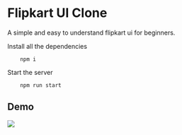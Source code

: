 # Flipkart UI Clone

A simple and easy to understand flipkart ui for beginners.

Install all the dependencies
```
    npm i
```

Start the server
```
    npm run start
```

## Demo
![]( "")
